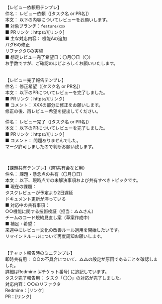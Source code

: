 【レビュー依頼用テンプレ】 <br>
件名： レビュー依頼（[タスク名 or PR名]） <br>
本文：
以下の内容についてレビューをお願いします。 <br>
■ 対象ブランチ：`feature/xxx` <br>
■ PRリンク：https://[リンク] <br>
■ 主な対応内容：
機能Aの追加 <br>
バグBの修正 <br>
リファクタCの実施 <br>
■ 想定レビュー完了希望日：〇月〇日（〇） <br>
お手数ですが、ご確認のほどよろしくお願いいたします。 <br>
<br>
<br>
【レビュー完了報告テンプレ】　<br>
件名： 修正希望（[タスク名 or PR名]）<br>
本文：
以下のPRについてレビューを完了しました。<br>
■ PRリンク：https://[リンク] <br>
■ コメント：
XXXの部分に修正をお願いします。 <br>
修正の後、再レビュー希望を提出してください。 <br>

件名： レビュー完了（[タスク名 or PR名]）<br>
本文：
以下のPRについてレビューを完了しました。<br>
■ PRリンク：https://[リンク] <br>
■ コメント：
問題ありませんでした。 <br>
マージ許可しましたので判断お願い致します。<br>

<br>
<br>
【課題共有テンプレ】（週1共有会など用） <br>
件名： 課題・懸念点の共有（〇月〇日） <br>
本文：
以下、現時点での未解決事項および共有すべきトピックです。 <br>
■ 現在の課題： <br>
タスクレビューが予定より2日遅延 <br>
ドキュメント更新が滞っている <br>
■ 対応中の共有事項： <br>
○○機能に関する技術検証（担当：△△さん） <br>
チームのコード規約見直し案（草案作成中） <br>
■ 補足・希望： <br>
来週中にレビュー文化の改善ルール適用を開始したいです。 <br>
リマインドルールについて再度周知お願いします。 <br>
<br>
<br>
【チャット報告時のミニテンプレ】 <br>
即時共有用：
○○の不具合について、△△の設定が原因であることを確認しました。 <br>
詳細はRedmine [#チケット番号] に追記しています。 <br>
タスク完了報告用：
タスク「〇〇」の対応が完了しました。 <br>
対応内容：○○のリファクタ <br>
Redmine：[リンク]  <br>
PR：[リンク]  <br>
<br>
